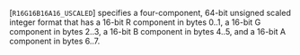 [`R16G16B16A16_USCALED`] specifies a four-component, 64-bit
unsigned scaled integer format that has a 16-bit R component in bytes
0..1, a 16-bit G component in bytes 2..3, a 16-bit B component in bytes
4..5, and a 16-bit A component in bytes 6..7.